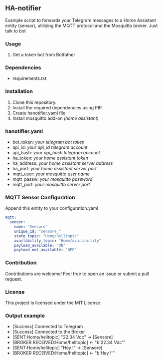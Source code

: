 ## HA-notifier
Example script to forwards your Telegram messages to a Home Assistant entity (sensor),
utilizing the MQTT protocol and the Mosquitto broker. 
Just talk to bot

### Usage

1. Get a token bot from Botfather

### Dependencies

- requirements.txt

### Installation

1. Clone this repository.
2. Install the required dependencies using PIP.
3. Create hanotifier.yaml file
4. Install mosquitto add-on *(home assistant)*

### hanotifier.yaml
- bot_token:  *your telegram bot token* 
- api_id:  *your api_id telegram account*
- api_hash: *your api_hash telegram account*
- ha_token: *your home assistant token* 
- ha_address: *your home assistant server address*
- ha_port:  *your home assistant server port*
- mqtt_user: *your mosquitto user name*
- mqtt_passw: *your mosquitto password*
- mqtt_port: *your mosquitto server port*

### MQTT Sensor Configuration
Append this entity to your configuration.yaml

```yaml
mqtt:
  sensor:
    name: "Sensore"
    unique_id: "sensore_"
    state_topic: "Home/helltopic"
    availability_topic: "Home/availability"
    payload_available: "ON"
    payload_not_available: "OFF"
```
### Contribution

Contributions are welcome! Feel free to open an issue or submit a pull request.

### License

This project is licensed under the MIT License

### Output example

- [Success] Connected to Telegram
- [Success] Connected to the Broker
- [SENT:Home/helltopic] "22.34 Vdc" -> [Sensore]
- [BROKER RECEIVED:Home/helltopic] <- "b'22.34 Vdc'"
- [SENT:Home/helltopic] "Hey !" -> [Sensore]
- [BROKER RECEIVED:Home/helltopic] <- "b'Hey !'"